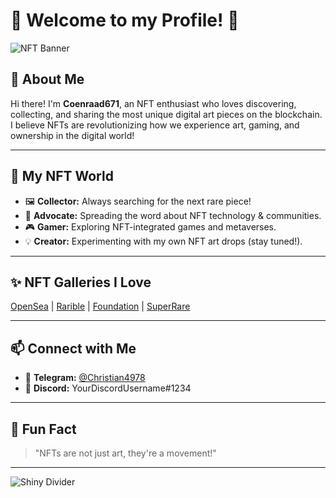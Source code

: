 # 👾 Welcome to my Profile! 👾

![NFT Banner](https://mir-s3-cdn-cf.behance.net/project_modules/1400/2b8b1a118999741.6077a8a8e47a9.gif)

## 🎨 About Me

Hi there! I'm **Coenraad671**, an NFT enthusiast who loves discovering, collecting, and sharing the most unique digital art pieces on the blockchain. I believe NFTs are revolutionizing how we experience art, gaming, and ownership in the digital world!

---

## 🌈 My NFT World

- 🖼️ **Collector:** Always searching for the next rare piece!
- 🚀 **Advocate:** Spreading the word about NFT technology & communities.
- 🎮 **Gamer:** Exploring NFT-integrated games and metaverses.
- 💡 **Creator:** Experimenting with my own NFT art drops (stay tuned!).

---

## ✨ NFT Galleries I Love

[OpenSea](https://opensea.io/) | [Rarible](https://rarible.com/) | [Foundation](https://foundation.app/) | [SuperRare](https://superrare.com/)

---

## 📫 Connect with Me

- 💬 **Telegram:** [@Christian4978](https://t.me/Christian4978)
- 💬 **Discord:** YourDiscordUsername#1234

---

## 🦄 Fun Fact

> "NFTs are not just art, they're a movement!"

---

![Shiny Divider](https://capsule-render.vercel.app/api?type=waving&color=gradient&height=100&section=footer)
